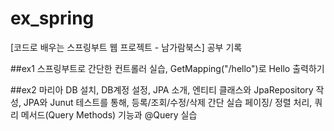 # ex_spring
[코드로 배우는 스프링부트 웹 프로젝트 - 남가람북스] 공부 기록

##ex1
  스프링부트로 간단한 컨트롤러 실습, GetMapping("/hello")로 Hello 출력하기


##ex2
  마리아 DB 설치, DB계정 설정, JPA 소개, 엔티티 클래스와 JpaRepository 작성, 
  JPA와 Junut 테스트를 통해, 등록/조회/수정/삭제 간단 실습
  페이징/ 정렬 처리, 쿼리 메서드(Query Methods) 기능과 @Query 실습
